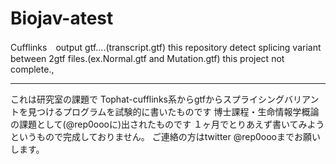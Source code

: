 Biojav-atest
=======
Cufflinks　output gtf....(transcript.gtf)
this repository detect splicing variant between 2gtf files.(ex.Normal.gtf and Mutation.gtf)
this project not complete.,

----------
これは研究室の課題で
Tophat-cufflinks系からgtfからスプライシングバリアントを見つけるプログラムを試験的に書いたものです
博士課程・生命情報学概論の課題として(@rep0oooに)出されたものです
１ヶ月でとりあえず書いてみようというもので完成しておりません。
ご連絡の方はtwitter @rep0oooまでお願いします。

